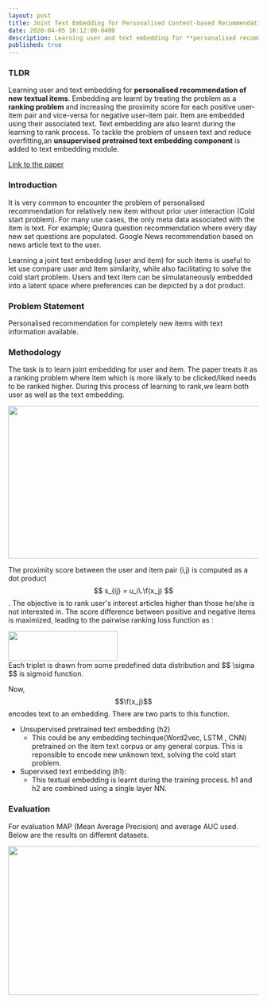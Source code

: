 ```yaml
---
layout: post
title: Joint Text Embedding for Personalised Content-based Recommendation
date: 2020-04-05 16:12:00-0400
description: Learning user and text embedding for **personalised recommendation of new textual items**. Embedding are learnt by treating the problem as a **ranking problem** and increasing the proximity score for each positive user-item pair and vice-versa for negative user-item pair. Item are embedded using their associated text. Text embedding are also learnt during the learning to rank process. To tackle the problem of unseen text and reduce overfitting,an **unsupervised pretrained text embedding component** is added to text embedding module.
published: true
---
```



### TLDR 
Learning user and text embedding for **personalised recommendation of new textual items**. Embedding are learnt by treating the problem as a **ranking problem** and increasing the proximity score for each positive user-item pair and vice-versa for negative user-item pair. Item are embedded using their associated text. Text embedding are also learnt during the learning to rank process. To tackle the problem of unseen text and reduce overfitting,an **unsupervised pretrained text embedding component** is added to text embedding module.

[Link to the paper](https://arxiv.org/abs/1706.01084)

### Introduction
It is very common to encounter the problem of personalised recommendation for relatively new item without prior user interaction (Cold start problem). For many use cases, the only meta data associated with the item is text. For example; Quora question recommendation where every day new set questions are populated. Google News recommendation based on news article text to the user.

Learning a joint text embedding (user and item) for such items is useful to let use compare user and item similarity, while also facilitating to solve the cold start problem. Users and text item can be simulataneously embedded into a latent space where preferences can be depicted by a dot product.

### Problem Statement
Personalised recommendation for completely new items with text information available.

### Methodology 
The task is to learn joint embedding for user and item. The paper treats it as a ranking problem where item which is more likely to be clicked/liked needs to be ranked higher. During this process of learning to rank,we learn both user as well as the text embedding.

<div class="img_row">
    <img class="col one last" src="{{ site.baseurl }}/assets/img/joint-text-embedding-for-personalised-content-based-recommendation/approach.png" width="719" height="308">
</div>


The proximity score between the user and item pair (i,j) is computed as a dot product $$ s_{ij} = u_i\.\f(x_j) $$. The objective is to rank user's interest articles higher than those he/she is not interested in.
The score difference between positive and negative items is maximized, leading to the pairwise ranking loss function as :
<div class="img_row">
    <img class="col one last" src="{{ site.baseurl }}/assets/img/joint-text-embedding-for-personalised-content-based-recommendation/loss.png" width="220" height="60">
</div>
Each triplet is drawn from some predefined data distribution and $$ \sigma $$ is sigmoid function.

Now, $$\f(x_j)$$ encodes text to an embedding. There are two parts to this function.
* Unsupervised pretrained text embedding (h2)
	* This could be any embedding techinque(Word2vec, LSTM , CNN) pretrained on the item text corpus or any general corpus. This is reponsible to encode new unknown text, solving the cold start problem.  
* Supervised text embedding (h1):
	* This textual embedding is learnt during the training process.
h1 and h2 are combined using a single layer NN.


### Evaluation 
For evaluation MAP (Mean Average Precision) and average AUC used. Below are the results on different datasets.

<div class="img_row">
    <img class="col one last" src="{{ site.baseurl }}/assets/img/joint-text-embedding-for-personalised-content-based-recommendation/evaluation.png" width="732" height="300">
</div>
